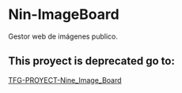 # Nin-ImageBoard
Gestor web de imágenes publico.
## This proyect is deprecated go to:
[TFG-PROYECT-Nine_Image_Board](https://github.com/CBujeda/TFG-PROYECT-Nine_Image_Board "TFG-PROYECT-Nine_Image_Board")
